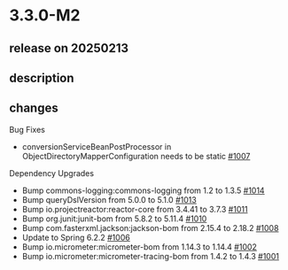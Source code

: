 # 3.3.0-M2

## release on 20250213

## description

## changes

Bug Fixes

* conversionServiceBeanPostProcessor in ObjectDirectoryMapperConfiguration needs to be static <a href="https://github.com/spring-projects/spring-ldap/issues/1007" data-hovercard-type="issue" data-hovercard-url="/spring-projects/spring-ldap/issues/1007/hovercard">#1007</a>

Dependency Upgrades

* Bump commons-logging:commons-logging from 1.2 to 1.3.5 <a href="https://github.com/spring-projects/spring-ldap/pull/1014" data-hovercard-type="pull_request" data-hovercard-url="/spring-projects/spring-ldap/pull/1014/hovercard">#1014</a>
* Bump queryDslVersion from 5.0.0 to 5.1.0 <a href="https://github.com/spring-projects/spring-ldap/pull/1013" data-hovercard-type="pull_request" data-hovercard-url="/spring-projects/spring-ldap/pull/1013/hovercard">#1013</a>
* Bump io.projectreactor:reactor-core from 3.4.41 to 3.7.3 <a href="https://github.com/spring-projects/spring-ldap/pull/1011" data-hovercard-type="pull_request" data-hovercard-url="/spring-projects/spring-ldap/pull/1011/hovercard">#1011</a>
* Bump org.junit:junit-bom from 5.8.2 to 5.11.4 <a href="https://github.com/spring-projects/spring-ldap/pull/1010" data-hovercard-type="pull_request" data-hovercard-url="/spring-projects/spring-ldap/pull/1010/hovercard">#1010</a>
* Bump com.fasterxml.jackson:jackson-bom from 2.15.4 to 2.18.2 <a href="https://github.com/spring-projects/spring-ldap/pull/1008" data-hovercard-type="pull_request" data-hovercard-url="/spring-projects/spring-ldap/pull/1008/hovercard">#1008</a>
* Update to Spring 6.2.2 <a href="https://github.com/spring-projects/spring-ldap/issues/1006" data-hovercard-type="issue" data-hovercard-url="/spring-projects/spring-ldap/issues/1006/hovercard">#1006</a>
* Bump io.micrometer:micrometer-bom from 1.14.3 to 1.14.4 <a href="https://github.com/spring-projects/spring-ldap/pull/1002" data-hovercard-type="pull_request" data-hovercard-url="/spring-projects/spring-ldap/pull/1002/hovercard">#1002</a>
* Bump io.micrometer:micrometer-tracing-bom from 1.4.2 to 1.4.3 <a href="https://github.com/spring-projects/spring-ldap/pull/1001" data-hovercard-type="pull_request" data-hovercard-url="/spring-projects/spring-ldap/pull/1001/hovercard">#1001</a>

